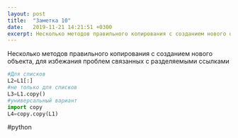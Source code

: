 ```yaml
---
layout: post
title:  "Заметка 10"
date:   2019-11-21 14:21:51 +0300
excerpt: Несколько методов правильного копирования с созданием нового объекта, для избежания проблем связанных с разделяемыми ссылками
---
```


Несколько методов правильного копирования с созданием нового объекта, для избежания проблем связанных с разделяемыми ссылками
```python
#Для списков 
L2=L1[:]
#не только для списков
L3=L1.copy()
#универсальный вариант
import copy
L4=copy.copy(L1)    
```
#python